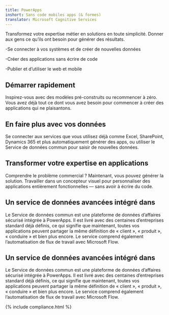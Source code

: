 ```yaml
---
title: PowerApps
inshort: Sans code mobiles apps (& formes)
translator: Microsoft Cognitive Services
---
```


Transformez votre expertise métier en solutions en toute simplicité. Donner aux gens ce qu’ils ont besoin pour générer des résultats.

-Se connecter à vos systèmes et de créer de nouvelles données

-Créer des applications sans écrire de code

-Publier et d’utiliser le web et mobile

## Démarrer rapidement
Inspirez-vous avec des modèles pré-construits ou recommencer à zéro. Vous avez déjà tout ce dont vous avez besoin pour commencer à créer des applications qui ne plaisantons.

## En faire plus avec vos données
Se connecter aux services que vous utilisez déjà comme Excel, SharePoint, Dynamics 365 et plus automatiquement générer des apps, ou utiliser le Service de données commun pour saisir de nouvelles données.

## Transformer votre expertise en applications
Comprendre le problème commercial ? Maintenant, vous pouvez générer la solution. Travailler dans un concepteur visuel pour personnaliser des applications entièrement fonctionnelles — sans avoir à écrire du code.

## Un service de données avancées intégré dans
Le Service de données commun est une plateforme de données d’affaires sécurisé intégrée à PowerApps. Il est livré avec des centaines d’entreprises standard déjà définis, ce qui signifie que maintenant, toutes vos applications peuvent partager la même définition de « client », « produit », « conduire » et bien plus encore. Le service comprend également l’automatisation de flux de travail avec Microsoft Flow.

## Un service de données avancées intégré dans
Le Service de données commun est une plateforme de données d’affaires sécurisé intégrée à PowerApps. Il est livré avec des centaines d’entreprises standard déjà définis, ce qui signifie que maintenant, toutes vos applications peuvent partager la même définition de « client », « produit », « conduire » et bien plus encore. Le service comprend également l’automatisation de flux de travail avec Microsoft Flow.

{% include compliance.html %}

